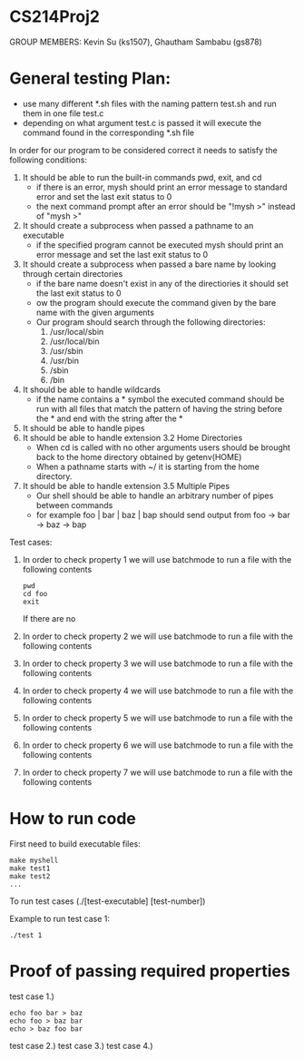 # CS214Proj2

GROUP MEMBERS: Kevin Su (ks1507), Ghautham Sambabu (gs878)


# General testing Plan:

- use many different *.sh files with the naming pattern test<x>.sh and run them in one file test.c
- depending on what argument test.c is passed it will execute the command found in the corresponding *.sh file

In order for our program to be considered correct it needs to satisfy the following conditions:

1. It should be able to run the built-in commands pwd, exit, and cd 
    - if there is an error, mysh should print an error message to standard error and set the last exit status to 0
    - the next command prompt after an error should be "!mysh >" instead of "mysh >"
2. It should create a subprocess when passed a pathname to an executable
    - if the specified program cannot be executed mysh should print an error message and set the last exit status to 0
3. It should create a subprocess when passed a bare name by looking through certain directories
    - if the bare name doesn't exist in any of the directiories it should set the last exit status to 0
    - ow the program should execute the command given by the bare name with the given arguments
    - Our program should search through the following directories: 
        1. /usr/local/sbin
        2. /usr/local/bin
        3. /usr/sbin
        4. /usr/bin
        5. /sbin
        6. /bin
4. It should be able to handle wildcards
    - if the name contains a * symbol the executed command should be run with all files that match the pattern of having the string before the * and end with the string after the *
5. It should be able to handle pipes
6. It should be able to handle extension 3.2 Home Directories
    - When cd is called with no other arguments users should be brought back to the home directory obtained by getenv(HOME)
    - When a pathname starts with ~/ it is starting from the home directory.
7. It should be able to handle extension 3.5 Multiple Pipes 
    - Our shell should be able to handle an arbitrary number of pipes between commands 
    - for example foo | bar | baz | bap should send output from foo -> bar -> baz -> bap
    
Test cases:
    
1. In order to check property 1 we will use batchmode to run a file with the following contents
    
    ```
    pwd
    cd foo
    exit
    ```
    
   If there are no 
    
2. In order to check property 2 we will use batchmode to run a file with the following contents
    
3. In order to check property 3 we will use batchmode to run a file with the following contents
    
4. In order to check property 4 we will use batchmode to run a file with the following contents    
    
5. In order to check property 5 we will use batchmode to run a file with the following contents    

6. In order to check property 6 we will use batchmode to run a file with the following contents    
    
7. In order to check property 7 we will use batchmode to run a file with the following contents    
    

    
# How to run code

First need to build executable files:

```
make myshell
make test1
make test2
...
```

To run test cases (./[test-executable] [test-number])
    
Example to run test case 1:

```
./test 1
```

# Proof of passing required properties
    
test case 1.)

```
echo foo bar > baz
echo foo > baz bar
echo > baz foo bar
```

test case 2.)
test case 3.)
test case 4.)
                
